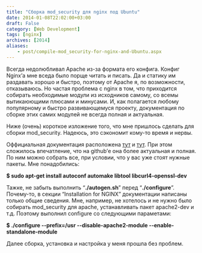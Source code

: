 ```yaml
---
title: "Сборка mod_security для nginx под Ubuntu"
date: 2014-01-08T22:02:00+03:00
draft: False
category: [Web Development]
tags: [nginx]
archives: [2014]
aliases:
    - post/compile-mod_security-for-nginx-and-Ubuntu.aspx
---
```



Всегда недолюбливал Apache из-за формата его конфига. Конфиг Nginx’а мне вседа было порще читать и писать. Да и статику им раздавать хорошо и быстро, поэтому от Apache я, по возможности, отказываюсь. Но частая проблема с nginx в том, что приходится собирать необходимые модули из исходников самому, со всемы вытикаюющими плюсами и минусами. И, как полагается любому популярному и быстро развивающемуся проекту, документация по сборке этих самих модулей не всегда полная и актуальная.

Ниже (очень) короткое изложение того, что мне пришлось сделать для сборки mod_security. Надеюсь, это сэкономит кому-то время и нервы.

Оффициальная документация расположена [тут](http://www.modsecurity.org/projects/modsecurity/nginx/) и [тут](https://github.com/SpiderLabs/ModSecurity/wiki/Reference-Manual#wiki-Installation_for_NGINX). При этом сложилось впечатление, что на github’е она более актуальная и полная. По ним можно собрать все, при условии, что у вас уже стоят нужные пакеты. Мне понадобились:

**$ sudo apt-get install autoconf automake libtool libcurl4-openssl-dev**

Тажке, не забыть выполнить “**./autogen.sh**” перед “**./configure**”. Почему-то, в секции “Installation for NGINX” документации написаны только общие сведения. Мне, например, не хотелось и не нужно было собирать mod_security для apache, устанавливать пакет apache2-dev и т.д. Поэтому выполнил configure со следующими параметами:

**$ ./configure --prefix=/usr --disable-apache2-module --enable-standalone-module**

Далее сборка, установка и настройка у меня прошла без проблем.

